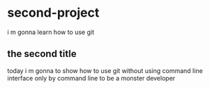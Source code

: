 # second-project
i m gonna learn how to use git
## the second title 
today i m gonna to show how to use git without using command line interface only by command line to be a monster developer

